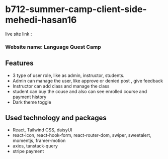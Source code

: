 # b712-summer-camp-client-side-mehedi-hasan16

live site link : 

### Website name: Language Quest Camp 

## Features
- 3 type of user role, like as admin, instructor, students.
- Admin can manage the user, like approve or denied post , give feedback
- Instructor can add class and manage the class 
- student can buy the couse and also can see enrolled course and payment history
- Dark theme toggle

## Used technology and packages 
- React, Tailwind CSS, daisyUI
- react-icon, react-hook-form, react-router-dom, swiper, sweetalert, momentjs, framer-motion
- axios, tanstack-query
- stripe payment 
